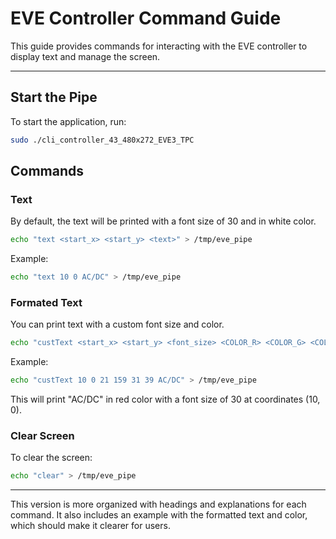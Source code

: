 # EVE Controller Command Guide

This guide provides commands for interacting with the EVE controller to display text and manage the screen.

---

## Start the Pipe

To start the application, run:

```bash
sudo ./cli_controller_43_480x272_EVE3_TPC
```

## Commands

### Text
By default, the text will be printed with a font size of 30 and in white color.
```bash
echo "text <start_x> <start_y> <text>" > /tmp/eve_pipe
```
Example:
```bash
echo "text 10 0 AC/DC" > /tmp/eve_pipe
```

### Formated Text
You can print text with a custom font size and color.
```bash
echo "custText <start_x> <start_y> <font_size> <COLOR_R> <COLOR_G> <COLOR_B> <text>" > /tmp/eve_pipe
```
Example:
```bash
echo "custText 10 0 21 159 31 39 AC/DC" > /tmp/eve_pipe
```
This will print "AC/DC" in red color with a font size of 30 at coordinates (10, 0).

### Clear Screen
To clear the screen:
```bash
echo "clear" > /tmp/eve_pipe
```

---

This version is more organized with headings and explanations for each command. It also includes an example with the formatted text and color, which should make it clearer for users.
